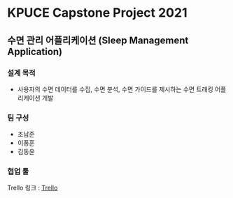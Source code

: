 KPUCE Capstone Project 2021
====================
수면 관리 어플리케이션 (Sleep Management Application)
--------------------------------------------------------------------
### 설계 목적
* 사용자의 수면 데이터를 수집, 수면 분석, 수면 가이드를 제시하는 수면 트래킹 어플리케이션 개발
### 팀 구성
* 조남준
* 이풍훈
* 김동윤
### 협업 툴
Trello 링크 : [Trello](https://trello.com/b/503Fdz34/%EC%88%98%EB%A9%B4-%EA%B4%80%EB%A6%AC-%EC%96%B4%ED%94%8C%EB%A6%AC%EC%BC%80%EC%9D%B4%EC%85%98, "trello link")
